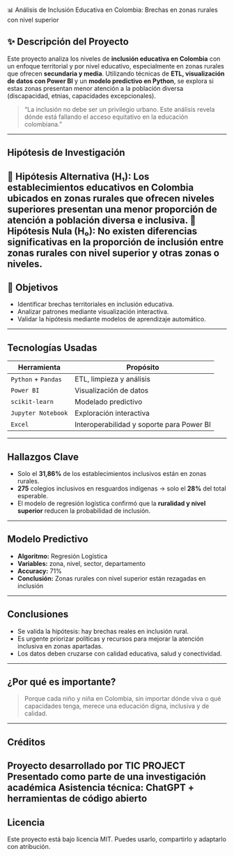 📊 Análisis de Inclusión Educativa en Colombia: Brechas en zonas rurales con nivel superior
## ✨ Descripción del Proyecto
Este proyecto analiza los niveles de **inclusión educativa en Colombia** con un enfoque
territorial y por nivel educativo, especialmente en zonas rurales que ofrecen **secundaria
y media**. Utilizando técnicas de **ETL, visualización de datos con Power BI** y un
**modelo predictivo en Python**, se explora si estas zonas presentan menor atención a
la población diversa (discapacidad, etnias, capacidades excepcionales).
> “La inclusión no debe ser un privilegio urbano. Este análisis revela dónde está fallando
el acceso equitativo en la educación colombiana.”
---
## Hipótesis de Investigación
📌 **Hipótesis Alternativa (H₁):**
Los establecimientos educativos en Colombia ubicados en zonas rurales que ofrecen
niveles superiores presentan una **menor proporción de atención a población diversa e
inclusiva**.
📌 **Hipótesis Nula (H₀):**
No existen diferencias significativas en la proporción de inclusión entre zonas rurales
con nivel superior y otras zonas o niveles.
---
## 🎯 Objetivos
- Identificar brechas territoriales en inclusión educativa.
- Analizar patrones mediante visualización interactiva.
- Validar la hipótesis mediante modelos de aprendizaje automático.
---
## Tecnologías Usadas
| Herramienta | Propósito |
|-------------|-----------|
| `Python` + `Pandas` | ETL, limpieza y análisis |
| `Power BI` | Visualización de datos |
| `scikit-learn` | Modelado predictivo |
| `Jupyter Notebook` | Exploración interactiva |
| `Excel` | Interoperabilidad y soporte para Power BI |
---
## Hallazgos Clave
- Solo el **31,86%** de los establecimientos inclusivos están en zonas rurales.
- **275** colegios inclusivos en resguardos indígenas → solo el **28%** del total esperable.
- El modelo de regresión logística confirmó que la **ruralidad y nivel superior** reducen la
probabilidad de inclusión.
---
## Modelo Predictivo
- **Algoritmo:** Regresión Logística
- **Variables:** zona, nivel, sector, departamento
- **Accuracy:** 71%
- **Conclusión:** Zonas rurales con nivel superior están rezagadas en inclusión
---
## Conclusiones
- Se valida la hipótesis: hay brechas reales en inclusión rural.
- Es urgente priorizar políticas y recursos para mejorar la atención inclusiva en zonas
apartadas.
- Los datos deben cruzarse con calidad educativa, salud y conectividad.
---
## ¿Por qué es importante?
> Porque cada niño y niña en Colombia, sin importar dónde viva o qué capacidades tenga,
merece una educación digna, inclusiva y de calidad.
---
## Créditos
 Proyecto desarrollado por **TIC PROJECT**
 Presentado como parte de una investigación académica
 Asistencia técnica: ChatGPT + herramientas de código abierto
---
## Licencia
Este proyecto está bajo licencia MIT. Puedes usarlo, compartirlo y adaptarlo con atribución.
